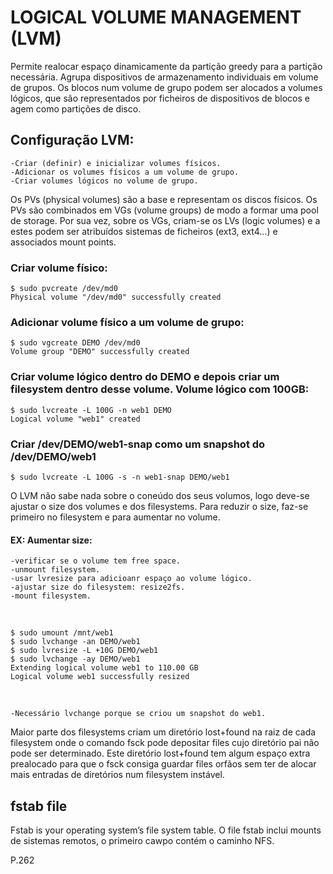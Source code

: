 # LOGICAL VOLUME MANAGEMENT (LVM)
Permite realocar espaço dinamicamente da partição greedy para a partição necessária.
Agrupa dispositivos de armazenamento individuais em volume de grupos. Os blocos num volume de grupo podem ser alocados a volumes lógicos, que são representados por ficheiros de dispositivos de blocos e agem como partições de disco.

## Configuração LVM:
	-Criar (definir) e inicializar volumes físicos.
	-Adicionar os volumes físicos a um volume de grupo.
	-Criar volumes lógicos no volume de grupo.

Os PVs (physical volumes) são a base e representam os discos físicos. Os PVs são combinados em VGs (volume groups) de modo a formar uma pool de storage. Por sua vez, sobre os VGs, criam-se os LVs (logic volumes) e a estes podem ser atribuídos sistemas de ficheiros (ext3, ext4…) e associados mount points.

### Criar volume físico:
	
	$ sudo pvcreate /dev/md0
	Physical volume "/dev/md0" successfully created

### Adicionar volume físico a um volume de grupo:

	$ sudo vgcreate DEMO /dev/md0
	Volume group "DEMO" successfully created

### Criar volume lógico dentro do DEMO e depois criar um filesystem dentro desse volume. Volume lógico com 100GB:

	$ sudo lvcreate -L 100G -n web1 DEMO
	Logical volume "web1" created

### Criar /dev/DEMO/web1-snap como um snapshot do /dev/DEMO/web1
	$ sudo lvcreate -L 100G -s -n web1-snap DEMO/web1

O LVM não sabe nada sobre o coneúdo dos seus volumos, logo deve-se ajustar o size dos volumes e dos filesystems. Para reduzir o size, faz-se primeiro no filesystem e para aumentar no volume.
#### EX: Aumentar size:
	-verificar se o volume tem free space.
	-unmount filesystem.
	-usar lvresize para adicioanr espaço ao volume lógico.
	-ajustar size do filesystem: resize2fs.
	-mount filesystem.
<br />

	$ sudo umount /mnt/web1
	$ sudo lvchange -an DEMO/web1
	$ sudo lvresize -L +10G DEMO/web1
	$ sudo lvchange -ay DEMO/web1
	Extending logical volume web1 to 110.00 GB
	Logical volume web1 successfully resized
<br />

	-Necessário lvchange porque se criou um snapshot do web1.

Maior parte dos filesystems criam um diretório lost+found na raiz de cada filesystem onde o comando fsck pode depositar files cujo diretório pai não pode ser determinado. Este diretório lost+found tem algum espaço extra prealocado para que o fsck consiga guardar files orfãos sem ter de alocar mais entradas de diretórios num filesystem instável.


## fstab file
Fstab is your operating system’s file system table.
O file fstab inclui mounts de sistemas remotos, o primeiro cawpo contém o caminho NFS.



P.262
